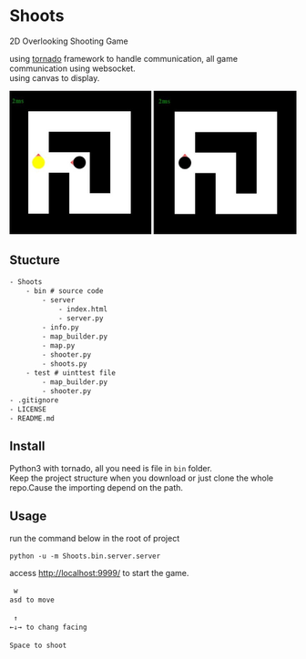 # Shoots
2D Overlooking Shooting Game

using [tornado](https://github.com/tornadoweb/tornado) framework to handle communication, all game communication using websocket.  
using canvas to display.

![](./images/vision_demo.jpg)

## Stucture
```
- Shoots
    - bin # source code
        - server
            - index.html
            - server.py
        - info.py
        - map_builder.py
        - map.py
        - shooter.py
        - shoots.py
    - test # uinttest file
        - map_builder.py
        - shooter.py
- .gitignore
- LICENSE
- README.md
```

## Install
Python3 with tornado, all you need is file in `bin` folder.  
Keep the project structure when you download or just clone the whole repo.Cause the importing depend on the path.

## Usage
run the command below in the root of project
```
python -u -m Shoots.bin.server.server
```
access <http://localhost:9999/> to start the game.

```
 w
asd to move

 ↑
←↓→ to chang facing

Space to shoot
```
